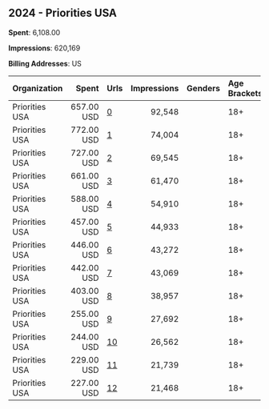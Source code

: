 ## 2024 - Priorities USA 
**Spent**: 6,108.00

**Impressions**: 620,169

**Billing Addresses**: US

|Organization|Spent|Urls|Impressions|Genders|Age Brackets|Country Codes|
|:---|---:|:---|---:|:---|:---|:---|
|Priorities USA|657.00 USD|[0](https://www.snap.com/political-ads/asset/c6a0dd40067045efd5d0297b7fdca0d54cc3af317640a1e3684bb6b953b55b81?mediaType=mp4)|92,548||18+|united states|
|Priorities USA|772.00 USD|[1](https://www.snap.com/political-ads/asset/5a9572c8b12600230abec51696d1d5b29a51eb8e9b6d4964627bedc1f224d55d?mediaType=mp4)|74,004||18+||
|Priorities USA|727.00 USD|[2](https://www.snap.com/political-ads/asset/7eb9bb1fbb0e98026a24b5777513c79d401e0374d252d2755a9b8c6584cd1156?mediaType=mp4)|69,545||18+||
|Priorities USA|661.00 USD|[3](https://www.snap.com/political-ads/asset/7eb9bb1fbb0e98026a24b5777513c79d401e0374d252d2755a9b8c6584cd1156?mediaType=mp4)|61,470||18+|united states|
|Priorities USA|588.00 USD|[4](https://www.snap.com/political-ads/asset/1e363b1a23dfb77ed7bd3706333ae508ab1af7cf5f3d8bad15974e2fd23c2362?mediaType=mp4)|54,910||18+|united states|
|Priorities USA|457.00 USD|[5](https://www.snap.com/political-ads/asset/57be7254b3fe91373c1fc1516e9808205a759650f1dd73b223d4b5ec0fb08d4f?mediaType=mp4)|44,933||18+||
|Priorities USA|446.00 USD|[6](https://www.snap.com/political-ads/asset/368b2dc81d5baffbc565e36f60c0feb7e8cd3df876e38415e6085b5b8ee375cc?mediaType=mp4)|43,272||18+|united states|
|Priorities USA|442.00 USD|[7](https://www.snap.com/political-ads/asset/7eb9bb1fbb0e98026a24b5777513c79d401e0374d252d2755a9b8c6584cd1156?mediaType=mp4)|43,069||18+||
|Priorities USA|403.00 USD|[8](https://www.snap.com/political-ads/asset/7eb9bb1fbb0e98026a24b5777513c79d401e0374d252d2755a9b8c6584cd1156?mediaType=mp4)|38,957||18+|united states|
|Priorities USA|255.00 USD|[9](https://www.snap.com/political-ads/asset/3bd161053e4353485ffaab664b0cecb22195fc7c82b21082f2c1d6ee9a09a76d?mediaType=mp4)|27,692||18+||
|Priorities USA|244.00 USD|[10](https://www.snap.com/political-ads/asset/7eb9bb1fbb0e98026a24b5777513c79d401e0374d252d2755a9b8c6584cd1156?mediaType=mp4)|26,562||18+||
|Priorities USA|229.00 USD|[11](https://www.snap.com/political-ads/asset/489dcf51352808b9d79859d57aab685ebd55dff63ea8717c77353ba6a2766d7f?mediaType=mp4)|21,739||18+|united states|
|Priorities USA|227.00 USD|[12](https://www.snap.com/political-ads/asset/13d00f8291625205630d1840ad85a00e3e2a87f1bbcb36b194200e6f80023c49?mediaType=mp4)|21,468||18+|united states|
